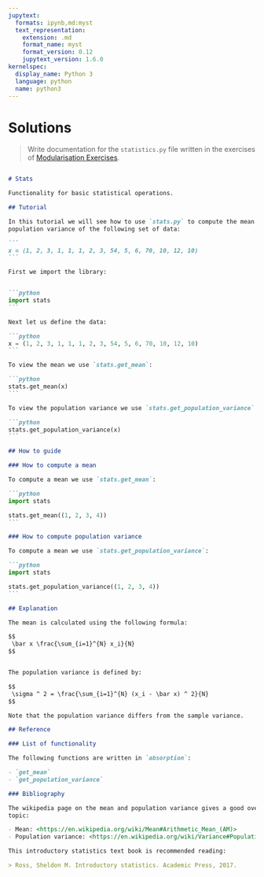 ```yaml
---
jupytext:
  formats: ipynb,md:myst
  text_representation:
    extension: .md
    format_name: myst
    format_version: 0.12
    jupytext_version: 1.6.0
kernelspec:
  display_name: Python 3
  language: python
  name: python3
---
```


# Solutions

> Write documentation for the `statistics.py` file written in the exercises of
> [Modularisation Exercises](modularisation_exercises).

````md

# Stats

Functionality for basic statistical operations.

## Tutorial

In this tutorial we will see how to use `stats.py` to compute the mean and
population variance of the following set of data:

```
x = (1, 2, 3, 1, 1, 1, 2, 3, 54, 5, 6, 70, 10, 12, 10)
```

First we import the library:


```python
import stats
```

Next let us define the data:

```python
x = (1, 2, 3, 1, 1, 1, 2, 3, 54, 5, 6, 70, 10, 12, 10)
```

To view the mean we use `stats.get_mean`:

```python
stats.get_mean(x)
```

To view the population variance we use `stats.get_population_variance`:

```python
stats.get_population_variance(x)
```

## How to guide

### How to compute a mean

To compute a mean we use `stats.get_mean`:

```python
import stats

stats.get_mean((1, 2, 3, 4))
```

### How to compute population variance

To compute a mean we use `stats.get_population_variance`:

```python
import stats

stats.get_population_variance((1, 2, 3, 4))
```

## Explanation

The mean is calculated using the following formula:

$$
 \bar x \frac{\sum_{i=1}^{N} x_i}{N}
$$


The population variance is defined by:

$$
 \sigma ^ 2 = \frac{\sum_{i=1}^{N} (x_i - \bar x) ^ 2}{N}
$$

Note that the population variance differs from the sample variance.

## Reference

### List of functionality

The following functions are written in `absorption`:

- `get_mean`
- `get_population_variance`

### Bibliography

The wikipedia page on the mean and population variance gives a good overview of the
topic:

- Mean: <https://en.wikipedia.org/wiki/Mean#Arithmetic_Mean_(AM)>
- Population variance: <https://en.wikipedia.org/wiki/Variance#Population_variance>

This introductory statistics text book is recommended reading:

> Ross, Sheldon M. Introductory statistics. Academic Press, 2017.

````
